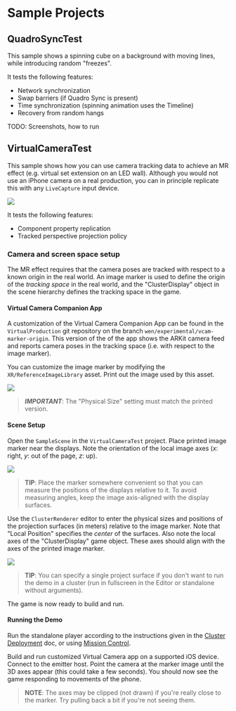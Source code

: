# Sample Projects

## QuadroSyncTest

This sample shows a spinning cube on a background with moving lines, while introducing random "freezes".

It tests the following features:
* Network synchronization
* Swap barriers (if Quadro Sync is present)
* Time synchronization (spinning animation uses the Timeline)
* Recovery from random hangs

TODO: Screenshots, how to run

## VirtualCameraTest

This sample shows how you can use camera tracking data to achieve an MR effect (e.g. virtual set extension on an LED wall). Although you would not use an iPhone camera on a real production, you can in principle replicate this with any `LiveCapture` input device.

![](images/livecapture-tracking.gif)

It tests the following features:
* Component property replication
* Tracked perspective projection policy

### Camera and screen space setup

The MR effect requires that the camera poses are tracked with respect to a known origin in the real world. An image marker is used to define the origin of the _tracking space_ in the real world, and the "ClusterDisplay" object in the scene hierarchy defines the tracking space in the game.

#### Virtual Camera Companion App

A customization of the Virtual Camera Companion App can be found in the `VirtualProduction` git repository on the branch `wen/experimental/vcam-marker-origin`. This version of the of the app shows the ARKit camera feed and reports camera poses in the tracking space (i.e. with respect to the image marker).

You can customize the image marker by modifying the `XR/ReferenceImageLibrary` asset. Print out the image used by this asset.

![](images/ref-image-library.png)

> **_IMPORTANT_**:  The "Physical Size" setting must match the printed version.

#### Scene Setup

Open the `SampleScene` in the `VirtualCameraTest` project. Place printed image marker near the displays. Note the orientation of the local image axes (_x_: right, _y_: out of the page, _z_: up).

![](images/tracking-origin-world.png)

> **TIP**:  Place the marker somewhere convenient so that you can measure the positions of the displays relative to it. To avoid measuring angles, keep the image axis-aligned with the display surfaces.

Use the `ClusterRenderer` editor to enter the physical sizes and positions of the projection surfaces (in meters) relative to the image marker. Note that "Local Position" specifies the _center_ of the surfaces. Also note the local axes of the "ClusterDisplay" game object. These axes should align with the axes of the printed image marker.

![](images/tracking-origin-scene.png)

> **TIP**:  You can specify a single project surface if you don't want to run the demo in a cluster (run in fullscreen in the Editor or standalone without arguments).
 
The game is now ready to build and run.

#### Running the Demo

Run the standalone player according to the instructions given in the [Cluster Deployment](cluster-operation.md) doc, or using [Mission Control](../../../MissionControl/README.md). 

Build and run customized Virtual Camera app on a supported iOS device. Connect to the emitter host. Point the camera at the marker image until the 3D axes appear (this could take a few seconds). You should now see the game responding to movements of the phone.

> **NOTE**: The axes may be clipped (not drawn) if you're really close to the marker. Try pulling back a bit if you're not seeing them.
